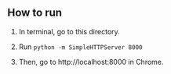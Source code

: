 ## How to run

1. In terminal, go to this directory.

2. Run `python -m SimpleHTTPServer 8000`

3. Then, go to http://localhost:8000 in Chrome.
